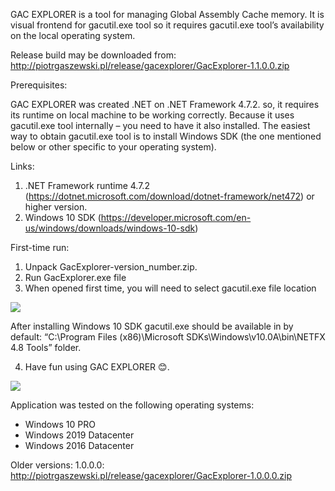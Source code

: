 GAC EXPLORER is a tool for managing Global Assembly Cache memory. It is visual frontend for gacutil.exe tool so it requires gacutil.exe tool’s availability on the local operating system. 

Release build may be downloaded from:
http://piotrgaszewski.pl/release/gacexplorer/GacExplorer-1.1.0.0.zip

Prerequisites:

GAC EXPLORER was created .NET on .NET Framework 4.7.2. so, it requires its runtime on local machine to be working correctly. Because it uses gacutil.exe tool internally – you need to have it also installed. The easiest way to obtain gacutil.exe tool is to install Windows SDK (the one mentioned below or other specific to your operating system).  

Links:
1.	.NET Framework runtime 4.7.2 (https://dotnet.microsoft.com/download/dotnet-framework/net472) or higher version.
2.	Windows 10 SDK (https://developer.microsoft.com/en-us/windows/downloads/windows-10-sdk) 

First-time run:
 
1.	Unpack GacExplorer-version_number.zip. 
2.	Run GacExplorer.exe file
3.	When opened first time, you will need to select gacutil.exe file location

![](http://piotrgaszewski.pl/img/gacexplorer/1.png)

After installing Windows 10 SDK gacutil.exe should be available in by default:
“C:\Program Files (x86)\Microsoft SDKs\Windows\v10.0A\bin\NETFX 4.8 Tools” folder. 

4.	Have fun using GAC EXPLORER 😊. 

![](http://piotrgaszewski.pl/img/gacexplorer/2.png)

Application was tested on the following operating systems:
- Windows 10 PRO
- Windows 2019 Datacenter
- Windows 2016 Datacenter

Older versions:
1.0.0.0: http://piotrgaszewski.pl/release/gacexplorer/GacExplorer-1.0.0.0.zip
